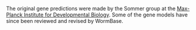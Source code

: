 [//]: # (Created by ./bin/manage_files.pl from ./species/Pristionchus_pacificus/PRJNA12644/Pristionchus_pacificus_PRJNA12644.annotation.html on Thu Jun 11 13:45:28 2020)
The original gene predictions were made by the Sommer group at the [Max-Planck Institute for Developmental Biology](http://www.eb.tuebingen.mpg.de/). Some of the gene models have since been reviewed and revised by WormBase.
